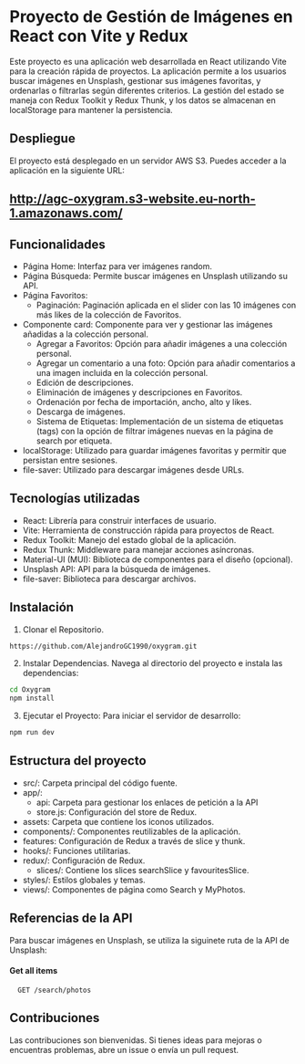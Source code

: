 
# Proyecto de Gestión de Imágenes en React con Vite y Redux

Este proyecto es una aplicación web desarrollada en React utilizando Vite para la creación rápida de proyectos. La aplicación permite a los usuarios buscar imágenes en Unsplash, gestionar sus imágenes favoritas, y ordenarlas o filtrarlas según diferentes criterios. La gestión del estado se maneja con Redux Toolkit y Redux Thunk, y los datos se almacenan en localStorage para mantener la persistencia.


## Despliegue

El proyecto está desplegado en un servidor AWS S3. Puedes acceder a la aplicación en la siguiente URL:

## http://agc-oxygram.s3-website.eu-north-1.amazonaws.com/


## Funcionalidades

- Página Home: Interfaz para ver imágenes random.
- Página Búsqueda: Permite buscar imágenes en Unsplash utilizando su API.
- Página Favoritos:
    + Paginación: Paginación aplicada en el slider con las 10 imágenes con más likes de la colección de Favoritos.
- Componente card: Componente para ver y gestionar las imágenes añadidas a la colección personal.
    + Agregar a Favoritos: Opción para añadir imágenes a una colección personal.
    + Agregar un comentario a una foto: Opción para añadir comentarios a una imagen incluida en la colección personal.
    + Edición de descripciones.
    + Eliminación de imágenes y descripciones en Favoritos.
    + Ordenación por fecha de importación, ancho, alto y likes.
    + Descarga de imágenes.
    + Sistema de Etiquetas: Implementación de un sistema de etiquetas (tags) con la opción de filtrar imágenes nuevas en la página de search por etiqueta.
- localStorage: Utilizado para guardar imágenes favoritas y permitir que persistan entre sesiones.
- file-saver: Utilizado para descargar imágenes desde URLs.

## Tecnologías utilizadas

- React: Librería para construir interfaces de usuario.
- Vite: Herramienta de construcción rápida para proyectos de React.
- Redux Toolkit: Manejo del estado global de la aplicación.
- Redux Thunk: Middleware para manejar acciones asíncronas.
- Material-UI (MUI): Biblioteca de componentes para el diseño (opcional).
- Unsplash API: API para la búsqueda de imágenes.
- file-saver: Biblioteca para descargar archivos.
## Instalación

1. Clonar el Repositorio.
```bash
https://github.com/AlejandroGC1990/oxygram.git
```
2. Instalar Dependencias.
Navega al directorio del proyecto e instala las dependencias:
```bash
cd Oxygram
npm install
```
3. Ejecutar el Proyecto:
Para iniciar el servidor de desarrollo:
```bash
npm run dev
```
    
## Estructura del proyecto

- src/: Carpeta principal del código fuente.
- app/: 
    - api: Carpeta para gestionar los enlaces de petición a la API
    - store.js: Configuración del store de Redux.
- assets: Carpeta que contiene los iconos utilizados.
- components/: Componentes reutilizables de la aplicación.
- features: Configuración de Redux a través de slice y thunk.
- hooks/: Funciones utilitarias.
- redux/: Configuración de Redux.
    - slices/: Contiene los slices searchSlice y favouritesSlice.
- styles/: Estilos globales y temas.
- views/: Componentes de página como Search y MyPhotos.
## Referencias de la API

Para buscar imágenes en Unsplash, se utiliza la siguinete ruta de la API de Unsplash:

#### Get all items

```http
  GET /search/photos
```




## Contribuciones

Las contribuciones son bienvenidas. Si tienes ideas para mejoras o encuentras problemas, abre un issue o envía un pull request.
